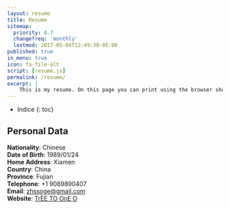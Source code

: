 ```yaml
---
layout: resume
title: Resume
sitemap:
  priority: 0.7
  changefreq: 'monthly'
  lastmod: 2017-05-04T12:49:30-05:00
published: true
in_menu: true
icon: fa-file-alt
script: [resume.js]
permalink: /resume/
excerpt: |
    This is my resume. On this page you can print using the browser shortcut (Ctrl + P) or using the 'Print' Button as well.
---
```



* Indice
{: toc}

## Personal Data

**Nationality**: Chinese   
**Date of Birth**: 1989/01/24   
**Home Address**: Xiamen     
**Country**: China  
**Province**: Fujian   
**Telephone**: +1 9089890407  
**Email**: zhssoge@gmail.com   
**Website**: [TrEE TO OnE O](http://zhsso.net)   
